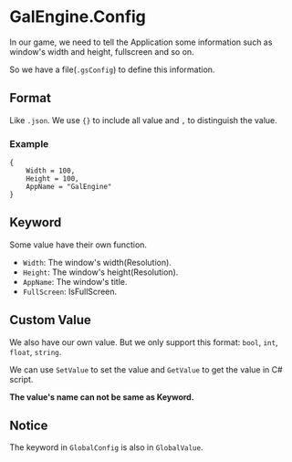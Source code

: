 # GalEngine.Config

In our game, we need to tell the Application some information such as window's width and height, fullscreen and so on.

So we have a file(`.gsConfig`) to define this information.

## Format

Like `.json`. We use `{}` to include all value and `,` to distinguish the value.

### Example 

```Config
{
    Width = 100,
    Height = 100,
    AppName = "GalEngine"
}
```

## Keyword

Some value have their own function.

- `Width`: The window's width(Resolution).
- `Height`: The window's height(Resolution).
- `AppName`: The window's title.
- `FullScreen`: IsFullScreen.

## Custom Value

We also have our own value.
But we only support this format: `bool`, `int`, `float`, `string`.

We can use `SetValue` to set the value and `GetValue` to get the value in C# script.

**The value's name can not be same as Keyword.** 

## Notice

The keyword in `GlobalConfig` is also in `GlobalValue`.